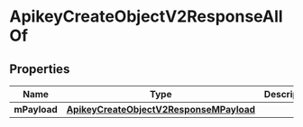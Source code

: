 

# ApikeyCreateObjectV2ResponseAllOf


## Properties

| Name | Type | Description | Notes |
|------------ | ------------- | ------------- | -------------|
|**mPayload** | [**ApikeyCreateObjectV2ResponseMPayload**](ApikeyCreateObjectV2ResponseMPayload.md) |  |  |



